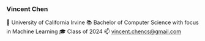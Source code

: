 ### Vincent Chen

🏫 University of California Irvine
📚 Bachelor of Computer Science with focus in Machine Learning
🎓 Class of 2024
📫 vincent.chencs@gmail.com 
<!--
**Vince-C156/Vince-C156** is a ✨ _special_ ✨ repository because its `README.md` (this file) appears on your GitHub profile.

Here are some ideas to get you started:

- 🔭 I’m currently working on ...
- 🌱 I’m currently learning ...
- 👯 I’m looking to collaborate on ...
- 🤔 I’m looking for help with ...
- 💬 Ask me about ...
- 📫 How to reach me: ...
- 😄 Pronouns: ...
- ⚡ Fun fact: ...
-->
